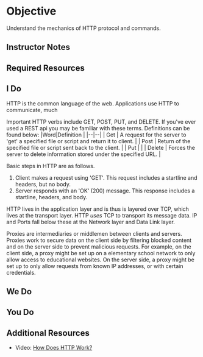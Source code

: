 # Objective
Understand the mechanics of HTTP protocol and commands.
## Instructor Notes


## Required Resources


## I Do
HTTP is the common language of the web. Applications use HTTP to communicate, much 

Important HTTP verbs include GET, POST, PUT, and DELETE. If you've ever used a REST api you may be familiar with these terms. Definitions can be found below: 
|Word|Definition  |
|--|--|
| Get | A request for the server to 'get' a specified file or script and return it to client.   |
| Post | Return of the specified file or script sent back to the client.  |
| Put |   |
| Delete | Forces the server to delete information stored under the specified URL. |


Basic steps in HTTP are as follows. 
1. Client makes a request using 'GET'. This request includes a startline and headers, but no body.
2. Server responds with an 'OK' (200) message. This response includes a startline, headers, and body. 


HTTP lives in the application layer and is thus is layered over TCP, which lives at the transport layer. HTTP *uses* TCP to transport its message data. IP and Ports fall below these at the Network layer and Data Link layer. 

Proxies are intermediaries or middlemen between clients and servers. Proxies work to secure data on the client side by filtering blocked content and on the server side to prevent malicious requests. For example, on the client side, a proxy might be set up on a elementary school network to only allow access to educational websites. On the server side, a proxy might be set up to only allow requests from known IP addresses, or with certain credentials. 




## We Do

## You Do



## Additional Resources
- Video: [How Does HTTP Work? ](https://www.youtube.com/watch?v=M_oTNuVNkms)
<!--stackedit_data:
eyJoaXN0b3J5IjpbMjE5MTY4ODI1LDE3ODM5MzI3ODksLTU0Mz
MxNjQ2NywtMTY2MDIyOTYyOV19
-->